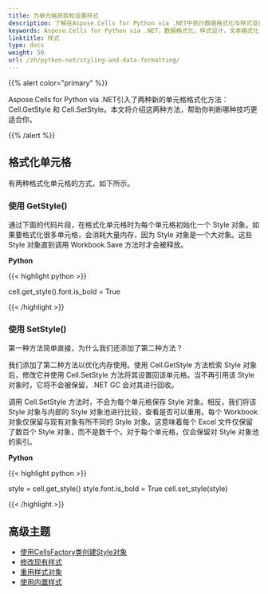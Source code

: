 ```yaml
---
title: 为单元格获取和设置样式
description: 了解在Aspose.Cells for Python via .NET中执行数据格式化与样式设计的方法，包括文本格式化、数字格式化、日期格式化和其他样式选择。我们的指南将帮助你创建具有吸引力样式的专业电子表格。
keywords: Aspose.Cells for Python via .NET，数据格式化，样式设计，文本格式化，数字格式化，日期格式化，样式选项，电子表格，吸引人的样式，专业外观。
linktitle: 样式
type: docs
weight: 50
url: /zh/python-net/styling-and-data-formatting/
---
```


{{% alert color="primary" %}} 

Aspose.Cells for Python via .NET引入了两种新的单元格格式化方法：Cell.GetStyle 和 Cell.SetStyle。本文将介绍这两种方法，帮助你判断哪种技巧更适合你。

{{% /alert %}} 

## **格式化单元格**
有两种格式化单元格的方式，如下所示。

### **使用 GetStyle()**
通过下面的代码片段，在格式化单元格时为每个单元格初始化一个 Style 对象。如果要格式化很多单元格，会消耗大量内存，因为 Style 对象是一个大对象。这些 Style 对象直到调用 Workbook.Save 方法时才会被释放。


**Python**

{{< highlight python >}}

cell.get_style().font.is_bold = True

{{< /highlight >}}

### **使用 SetStyle()**
第一种方法简单直接，为什么我们还添加了第二种方法？

我们添加了第二种方法以优化内存使用。使用 Cell.GetStyle 方法检索 Style 对象后，修改它并使用 Cell.SetStyle 方法将其设置回该单元格。当不再引用该 Style 对象时，它将不会被保留，.NET GC 会对其进行回收。

调用 Cell.SetStyle 方法时，不会为每个单元格保存 Style 对象。相反，我们将该 Style 对象与内部的 Style 对象池进行比较，查看是否可以重用。每个 Workbook 对象仅保留与现有对象有所不同的 Style 对象。这意味着每个 Excel 文件仅保留了数百个 Style 对象，而不是数千个。对于每个单元格，仅会保留对 Style 对象池的索引。



**Python**

{{< highlight python >}}

style = cell.get_style()
style.font.is_bold = True
cell.set_style(style)

{{< /highlight >}}

## **高级主题**
- [使用CellsFactory类创建Style对象](/cells/zh/python-net/create-style-object-using-cellsfactory-class/)
- [修改现有样式](/cells/zh/python-net/modify-an-existing-style/)
- [重用样式对象](/cells/zh/python-net/reusing-style-objects/)
- [使用内置样式](/cells/zh/python-net/using-built-in-styles/)


